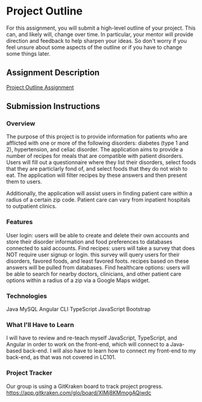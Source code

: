 # Project Outline
For this assignment, you will submit a high-level outline of your project. This can, and likely will, change over time. In particular, your mentor will provide direction and feedback to help sharpen your ideas. So don't worry if you feel unsure about some aspects of the outline or if you have to change some things later.

## Assignment Description
[Project Outline Assignment](https://education.launchcode.org/liftoff/modules/assignments/project-outline)

## Submission Instructions

### Overview
The purpose of this project is to provide information for patients who are afflicted with one or more of the following disorders: diabetes (type 1 and 2), hypertension, and celiac disorder. The application aims to provide a number of recipes for meals that are compatible with patient disorders. Users will fill out a questionnaire where they list their disorders, select foods that they are particlarly fond of, and select foods that they do not wish to eat. The application will filter recipes by these answers and then present them to users.

Additionally, the application will assist users in finding patient care within a radius of a certain zip code. Patient care can vary from inpatient hospitals to outpatient clinics.
### Features
User login: users will be able to create and delete their own accounts and store their disorder information and food preferences to databases connected to said accounts.
Find recipes: users will take a survey that does NOT require user signup or login. this survey will query users for their disorders, favored foods, and least favored foots. recipes based on these answers will be pulled from databases.
Find healthcare options: users will be able to search for nearby doctors, clinicians, and other patient care options within a radius of a zip via a Google Maps widget.
### Technologies
Java
MySQL
Angular CLI
TypeScript
JavaScript
Bootstrap
### What I'll Have to Learn
I will have to review and re-teach myself JavaScript, TypeScript, and Angular in order to work on the front-end, which will connect to a Java-based back-end. I will also have to learn how to connect my front-end to my back-end, as that was not covered in LC101.
### Project Tracker
Our group is using a GitKraken board to track project progress.
https://app.gitkraken.com/glo/board/XlMj8KMmogAQiwdc
